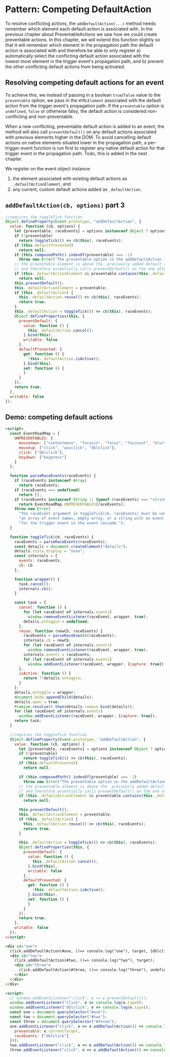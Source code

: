 # Pattern: Competing DefaultAction

To resolve conflicting actions, the `addDefaultAction(...)` method needs remember which element each default action is associated with. In the previous chapter about PreventableActions we saw how we could create preventable actions. In this chapter, we will extend this function slightly so that it will remember which element in the propagation path the default action is associated with and therefore be able to only register a) automatically select the conflicting default action associated with the lowest-most element in the trigger event's propagation path, and b) prevent the other conflicting default actions from being activated.

## Resolving competing default actions for an event

To achieve this, we instead of passing in a boolean `true`/`false` value to the `preventable` option, we pass in the `HTMLElement` associated with the default action from the trigger event's propagation path. If the `preventable` option is `undefined`, `false` or otherwise falsy, the default action is considered non-conflicting and non-preventable.

When a new conflicting, preventable default action is added to an event, the method will also call `preventDefault()` on any default actions associated with previous elements higher in the DOM. To avoid cancelling default actions on native elements situated lower in the propagation path, a per-trigger-event function is run first to register any native default action for that trigger event in the propagation path. Todo, this is added in the next chapter.

We register on the event object instance:
1. the element associated with existing default actions as `_defaultActionElement`, and 
2. any current, custom default actions added as `_defaultAction`. 

## `addDefaultAction(cb, options)` part 3

```javascript
//requires the toggleTick function
Object.defineProperty(Event.prototype, "addDefaultAction", {
  value: function (cb, options) {
    let {preventable, raceEvents} = options instanceof Object ? options : {};
    if (!preventable)
      return toggleTick(() => cb(this), raceEvents);
    if (this.defaultPrevented)
      return null;
    if (this.composedPath().indexOf(preventable) === -1)
      throw new Error("The preventable option in the addDefaultAction is not an element in this event's propagation path.");
    // the preventable element is above the  previously added default action happened below in the DOM
    // and therefore essentially calls preventDefault() on the one attempted to be added here.
    if (this._defaultActionElement && preventable.contains(this._defaultActionElement) && preventable !== this._defaultActionElement)
      return null;
    this.preventDefault();
    this._defaultActionElement = preventable;
    if (this._defaultAction) {
      this._defaultAction.reuse(() => cb(this), raceEvents);
      return true;
    }
    this._defaultAction = toggleTick(() => cb(this), raceEvents);
    Object.defineProperties(this, {
      preventDefault: {
        value: function () {
          this._defaultAction.cancel();
        }.bind(this),
        writable: false
      },
      defaultPrevented: {
        get: function () {
          !this._defaultAction.isActive();
        }.bind(this),
        set: function () {
        }
      }
    });
    return true;
  },
  writable: false
});
```

## Demo: competing default actions 

```html
<script>
  const EventRoadMap = {
    UNPREVENTABLES: {
      mousedown: ["contextmenu", "focusin", "focus", "focusout", "blur"],
      mouseup: ["click", "auxclick", "dblclick"],
      click: ["dblclick"],
      keydown: ["keypress"]
    }
  };

  function parseRaceEvents(raceEvents) {
    if (raceEvents instanceof Array)
      return raceEvents;
    if (raceEvents === undefined)
      return [];
    if (raceEvents instanceof String || typeof (raceEvents) === "string")
      return EventRoadMap.UNPREVENTABLES[raceEvents];
    throw new Error(
      "The raceEvent argument in toggleTick(cb, raceEvents) must be undefined, " +
      "an array of event names, empty array, or a string with an event name " +
      "for the trigger event in the event cascade.");
  }

  function toggleTick(cb, raceEvents) {
    raceEvents = parseRaceEvents(raceEvents);
    const details = document.createElement("details");
    details.style.display = "none";
    const internals = {
      events: raceEvents,
      cb: cb
    };

    function wrapper() {
      task.cancel();
      internals.cb();
    }

    const task = {
      cancel: function () {
        for (let raceEvent of internals.events)
          window.removeEventListener(raceEvent, wrapper, true);
        details.ontoggle = undefined;
      },
      reuse: function (newCb, raceEvents) {
        raceEvents = parseRaceEvents(raceEvents);
        internals.cb = newCb;
        for (let raceEvent of internals.events)
          window.removeEventListener(raceEvent, wrapper, true);
        internals.events = raceEvents;
        for (let raceEvent of internals.events)
          window.addEventListener(raceEvent, wrapper, {capture: true});
      },
      isActive: function () {
        return !!details.ontoggle;
      }
    };
    details.ontoggle = wrapper;
    document.body.appendChild(details);
    details.open = true;
    Promise.resolve().then(details.remove.bind(details));
    for (let raceEvent of internals.events)
      window.addEventListener(raceEvent, wrapper, {capture: true});
    return task;
  }

  //requires the toggleTick function
  Object.defineProperty(Event.prototype, "addDefaultAction", {
    value: function (cb, options) {
      let {preventable, raceEvents} = options instanceof Object ? options : {};
      if (!preventable)
        return toggleTick(() => cb(this), raceEvents);
      if (this.defaultPrevented)
        return null;

      if (this.composedPath().indexOf(preventable) === -1)
        throw new Error("The preventable option in the addDefaultAction is not an element in this event's propagation path.");
      // the preventable element is above the  previously added default action happened below in the DOM
      // and therefore essentially calls preventDefault() on the one attempted to be added here.
      if (this._defaultActionElement && preventable.contains(this._defaultActionElement) && preventable !== this._defaultActionElement)
        return null;

      this.preventDefault();
      this._defaultActionElement = preventable;
      if (this._defaultAction) {
        this._defaultAction.reuse(() => cb(this), raceEvents);
        return true;
      }

      this._defaultAction = toggleTick(() => cb(this), raceEvents);
      Object.defineProperties(this, {
        preventDefault: {
          value: function () {
            this._defaultAction.cancel();
          }.bind(this),
          writable: false
        },
        defaultPrevented: {
          get: function () {
            !this._defaultAction.isActive();
          }.bind(this),
          set: function () {
          }
        }
      });
      return true;
    },
    writable: false
  });
</script>

<div id="one">
  click.addDefaultAction(#one, ()=> console.log("one"), target, [dblclick]);
  <div id="two">
    click.addDefaultAction(#two, ()=> console.log("two"), target);
    <div id="three">
      click.addDefaultAction(#three, ()=> console.log("three"), undefined, [dblclick]);
    </div>
  </div>
</div>

<script>
  // window.addEventListener("click", e => e.preventDefault());
  window.addEventListener("click", e => console.log(e.type));
  window.addEventListener("dblclick", e => console.log(e.type));
  const one = document.querySelector("#one");
  const two = document.querySelector("#two");
  const three = document.querySelector("#three");
  one.addEventListener("click", e => e.addDefaultAction(() => console.log("one"), {
    preventable: e.currentTarget,
    raceEvents: ["dblclick"]
  }));
  two.addEventListener("click", e => e.addDefaultAction(() => console.log("two"), {preventable: e.currentTarget}));
  three.addEventListener("click", e => e.addDefaultAction(() => console.log("three"), {raceEvents: ["dblclick"]}));</script>
```